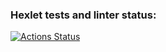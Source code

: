 ### Hexlet tests and linter status:
[![Actions Status](https://github.com/ToLive/frontend-project-12/workflows/hexlet-check/badge.svg)](https://github.com/ToLive/frontend-project-12/actions)